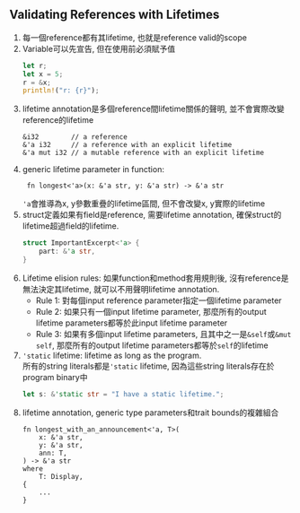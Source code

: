 ## Validating References with Lifetimes
1. 每一個reference都有其lifetime, 也就是reference valid的scope
2. Variable可以先宣告, 但在使用前必須賦予值
    ```rust
    let r;
    let x = 5;
    r = &x;
    println!("r: {r}");
    ```
3. lifetime annotation是多個reference間lifetime關係的聲明,
   並不會實際改變reference的lifetime
    ```rust,ignore
    &i32        // a reference
    &'a i32     // a reference with an explicit lifetime
    &'a mut i32 // a mutable reference with an explicit lifetime
    ```
4. generic lifetime parameter in function:
   ```rust,ignore
    fn longest<'a>(x: &'a str, y: &'a str) -> &'a str
    ```
   `'a`會推導為x, y參數重疊的lifetime區間, 但不會改變x, y實際的lifetime
5. struct定義如果有field是reference, 需要lifetime annotation,
   確保struct的lifetime超過field的lifetime.
    ```rust
    struct ImportantExcerpt<'a> {
        part: &'a str,
    }
    ```
6. Lifetime elision rules: 如果function和method套用規則後,
   沒有reference是無法決定其lifetime, 就可以不用聲明lifetime annotation.
    - Rule 1: 對每個input reference parameter指定一個lifetime parameter
    - Rule 2: 如果只有一個input lifetime parameter, 那麼所有的output
lifetime parameters都等於此input lifetime parameter
    - Rule 3: 如果有多個input lifetime parameters, 且其中之一是`&self`或`&mut self`,
那麼所有的output lifetime parameters都等於`self`的lifetime
7. `'static` lifetime: lifetime as long as the program.\
所有的string literals都是`'static` lifetime, 因為這些string
literals存在於program binary中
    ```rust
    let s: &'static str = "I have a static lifetime.";
    ```
8. lifetime annotation, generic type parameters和trait bounds的複雜組合
    ```rust,ignore
    fn longest_with_an_announcement<'a, T>(
        x: &'a str,
        y: &'a str,
        ann: T,
    ) -> &'a str
    where
        T: Display,
    {
        ...
    }
    ```
